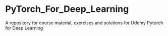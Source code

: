 # PyTorch_For_Deep_Learning
A repository for course material, exercises and solutions for Udemy Pytorch for Deep Learning
